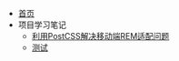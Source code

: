 * [首页](README)
* 项目学习笔记
  - [利用PostCSS解决移动端REM适配问题](docs/projectFile/利用PostCSS解决移动端REM适配问题/利用PostCSS解决移动端REM适配问题)
  - [测试](docs/projectFile/README)

